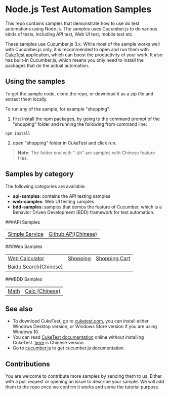 # Node.js Test Automation Samples

This repo contains samples that demonstrate how to use do test automations using Node.js. 
The samples uses Cucumber.js to do various kinds of tests, including API test, Web UI test, mobile test etc.

These samples use Cucumber.js 3.x. While most of the sample works well with Cucumber.js only, it is recommended to open and run them with [CukeTest](http://cuketest.com) application, 
which can boost the productivity of your work. It also has built-in Cucumber.js, which means you only need to install the packages 
that do the actual automation.

## Using the samples

To get the sample code, clone the repo, or download it as a zip file and extract them locally.

To run any of the sample, for example "shopping": 
1. first install the npm packages, by going to the command prompt of the "shopping" folder and running the following from command line:
```
npm install
```
2. open "shopping" folder in CukeTest and click run.

> **Note:** The folder end with "-zh" are samples with Chinese feature files.

## Samples by category
The following categories are available:
* **api-samples**: contains the API testing samples
* **web-samples**: Web UI testing samples
* **bdd-samples**: samples that demos the feature of Cucumber, which is a Behavior Driven Development (BDD) framework for test automation.

###API Samples
<table>
 <tr>
  <td><a href="api-samples/Package">Simple Service</a></td>
  <td><a href="api-samples/github-service-zh">Github API(Chinese)</a></td>
 </tr>
</table>

###Web Samples

<table>
 <tr>
  <td><a href="web-samples/calculator">Web Calculator</a></td>
  <td><a href="web-samples/shopping">Shopping</a></td>
  <td><a href="web-samples/shopping-cart">Shopping Cart</a></td>
 </tr>
  <tr>
  <td><a href="web-samples/baidu-search-zh">Baidu Search(Chinese)</a></td>
 </tr>
</table>

###BDD Samples

<table>
 <tr>
  <td><a href="bdd-samples/math">Math</a></td>
  <td><a href="bdd-samples/calc-zh">Calc (Chinese)</a></td>
 </tr>
</table>

## See also
* To download CukeTest, go to [cuketest.com](http://cuketest.com), you can install either Windows Desktop version, or Windows Store version if you are using Windows 10.
* You can read [CukeTest documentation](http://cuketest.com/en/SUMMARY) online without installing CukeTest. [here](http://cuketest.com/zh-CN/SUMMARY) is Chinese version.
* Go to [cucumber.js](https://github.com/cucumber/cucumber-js) to get cucumber.js documentation.

## Contributions

You are welcome to contribute more samples by sending them to us. Either with a pull request or opening an issue to describe your sample. 
We will add them to the repo once we confirm it works and serve the tutorial purpose. 
